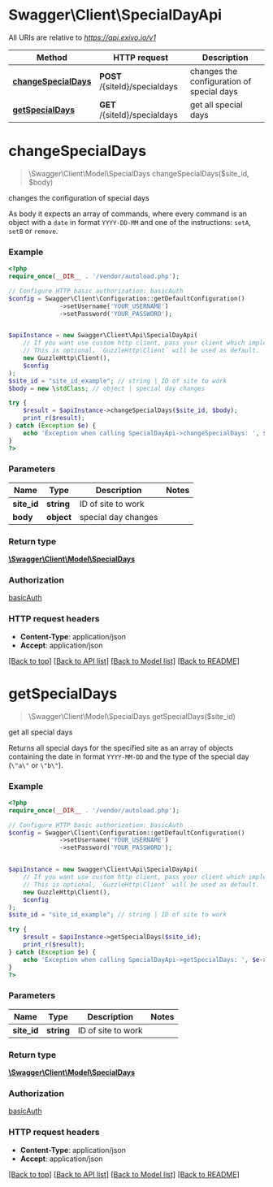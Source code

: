 # Swagger\Client\SpecialDayApi

All URIs are relative to *https://api.exivo.io/v1*

Method | HTTP request | Description
------------- | ------------- | -------------
[**changeSpecialDays**](SpecialDayApi.md#changeSpecialDays) | **POST** /{siteId}/specialdays | changes the configuration of special days
[**getSpecialDays**](SpecialDayApi.md#getSpecialDays) | **GET** /{siteId}/specialdays | get all special days


# **changeSpecialDays**
> \Swagger\Client\Model\SpecialDays changeSpecialDays($site_id, $body)

changes the configuration of special days

As body it expects an array of commands, where every command is an object with a `date` in format `YYYY-DD-MM` and one of the instructions: `setA`, `setB` or `remove`.

### Example
```php
<?php
require_once(__DIR__ . '/vendor/autoload.php');

// Configure HTTP basic authorization: basicAuth
$config = Swagger\Client\Configuration::getDefaultConfiguration()
              ->setUsername('YOUR_USERNAME')
              ->setPassword('YOUR_PASSWORD');


$apiInstance = new Swagger\Client\Api\SpecialDayApi(
    // If you want use custom http client, pass your client which implements `GuzzleHttp\ClientInterface`.
    // This is optional, `GuzzleHttp\Client` will be used as default.
    new GuzzleHttp\Client(),
    $config
);
$site_id = "site_id_example"; // string | ID of site to work
$body = new \stdClass; // object | special day changes

try {
    $result = $apiInstance->changeSpecialDays($site_id, $body);
    print_r($result);
} catch (Exception $e) {
    echo 'Exception when calling SpecialDayApi->changeSpecialDays: ', $e->getMessage(), PHP_EOL;
}
?>
```

### Parameters

Name | Type | Description  | Notes
------------- | ------------- | ------------- | -------------
 **site_id** | **string**| ID of site to work |
 **body** | **object**| special day changes |

### Return type

[**\Swagger\Client\Model\SpecialDays**](../Model/SpecialDays.md)

### Authorization

[basicAuth](../../README.md#basicAuth)

### HTTP request headers

 - **Content-Type**: application/json
 - **Accept**: application/json

[[Back to top]](#) [[Back to API list]](../../README.md#documentation-for-api-endpoints) [[Back to Model list]](../../README.md#documentation-for-models) [[Back to README]](../../README.md)

# **getSpecialDays**
> \Swagger\Client\Model\SpecialDays getSpecialDays($site_id)

get all special days

Returns all special days for the specified site as an array of objects containing the date in format `YYYY-MM-DD` and the type of the special day (`\"a\"` or `\"b\"`).

### Example
```php
<?php
require_once(__DIR__ . '/vendor/autoload.php');

// Configure HTTP basic authorization: basicAuth
$config = Swagger\Client\Configuration::getDefaultConfiguration()
              ->setUsername('YOUR_USERNAME')
              ->setPassword('YOUR_PASSWORD');


$apiInstance = new Swagger\Client\Api\SpecialDayApi(
    // If you want use custom http client, pass your client which implements `GuzzleHttp\ClientInterface`.
    // This is optional, `GuzzleHttp\Client` will be used as default.
    new GuzzleHttp\Client(),
    $config
);
$site_id = "site_id_example"; // string | ID of site to work

try {
    $result = $apiInstance->getSpecialDays($site_id);
    print_r($result);
} catch (Exception $e) {
    echo 'Exception when calling SpecialDayApi->getSpecialDays: ', $e->getMessage(), PHP_EOL;
}
?>
```

### Parameters

Name | Type | Description  | Notes
------------- | ------------- | ------------- | -------------
 **site_id** | **string**| ID of site to work |

### Return type

[**\Swagger\Client\Model\SpecialDays**](../Model/SpecialDays.md)

### Authorization

[basicAuth](../../README.md#basicAuth)

### HTTP request headers

 - **Content-Type**: application/json
 - **Accept**: application/json

[[Back to top]](#) [[Back to API list]](../../README.md#documentation-for-api-endpoints) [[Back to Model list]](../../README.md#documentation-for-models) [[Back to README]](../../README.md)

